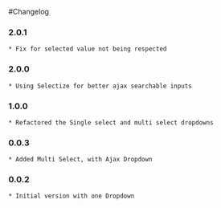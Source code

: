 #Changelog

### 2.0.1
    * Fix for selected value not being respected 

### 2.0.0
    * Using Selectize for better ajax searchable inputs
    
### 1.0.0
    * Refactored the Single select and multi select dropdowns

### 0.0.3
    * Added Multi Select, with Ajax Dropdown

### 0.0.2
    * Initial version with one Dropdown
